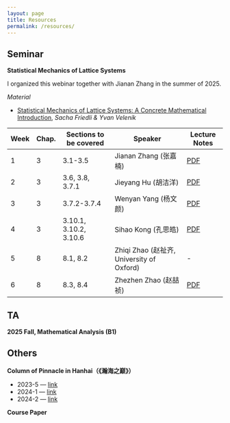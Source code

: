 ```yaml
---
layout: page
title: Resources
permalink: /resources/
---
```


## Seminar

**Statistical Mechanics of Lattice Systems** 

I organized this webinar together with Jianan Zhang in the summer of 2025. 

_Material_ 

- [Statistical Mechanics of Lattice Systems: A Concrete Mathematical Introduction](lectures/webinar2025/Statistical_Mechanics_of_Lattice_Systems.pdf), *Sacha Friedli & Yvan Velenik*

| Week | Chap. | Sections to be covered | Speaker | Lecture Notes |
|------|-------|-------------------------|---------------|---------------|
| 1 | 3 | 3.1-3.5 | Jianan Zhang (张嘉楠) | [PDF](lectures/webinar2025/week1.pdf) |
| 2 | 3 | 3.6, 3.8, 3.7.1 | Jieyang Hu (胡洁洋) | [PDF](lectures/webinar2025/week2.pdf) |
| 3 | 3 | 3.7.2-3.7.4 | Wenyan Yang (杨文颜) | [PDF](lectures/webinar2025/week3.pdf) |
| 4 | 3 | 3.10.1, 3.10.2, 3.10.6 | Sihao Kong (孔思皓) | [PDF](lectures/webinar2025/week4.pdf) |
| 5 | 8 | 8.1, 8.2 | Zhiqi Zhao (赵祉齐, University of Oxford) | - |
| 6 | 8 | 8.3, 8.4 | Zhezhen Zhao (赵喆祯) | [PDF](lectures/webinar2025/week6.pdf) |

## TA

**2025 Fall, Mathematical Analysis (B1)**

## Others

**Column of Pinnacle in Hanhai（《瀚海之巅》）**  
- 2023-5 — <a href="#" title="Replace # with your link">link</a>  
- 2024-1 — <a href="#" title="Replace # with your link">link</a>  
- 2024-2 — <a href="#" title="Replace # with your link">link</a>

**Course Paper**


